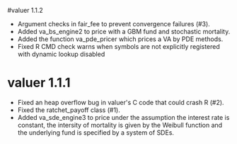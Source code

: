 #valuer 1.1.2

* Argument checks in fair_fee to prevent convergence failures (#3).
* Added va_bs_engine2 to price with a GBM fund and stochastic mortality.
* Added the function va_pde_pricer which prices a VA by PDE methods.
* Fixed R CMD check warns when symbols are not explicitly registered with dynamic lookup disabled


# valuer 1.1.1

*  Fixed an heap overflow bug in valuer's C code that could crash R (#2).
*  Fixed the ratchet_payoff class (#1).
*  Added va_sde_engine3 to price under the assumption the interest rate is constant, the intersity of mortality is given by the Weibull function  and the underlying fund is specified by a system of SDEs.



